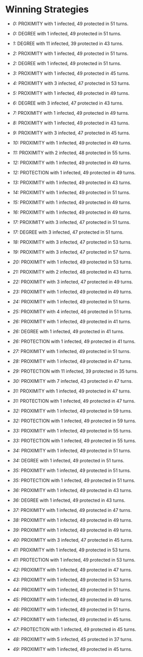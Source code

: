 # Winning Strategies

* _0:_ PROXIMITY with 1 infected, 49 protected in 51 turns.


* _0:_ DEGREE with 1 infected, 49 protected in 51 turns.


* _1:_ DEGREE with 11 infected, 39 protected in 43 turns.


* _2:_ PROXIMITY with 1 infected, 49 protected in 51 turns.


* _2:_ DEGREE with 1 infected, 49 protected in 51 turns.


* _3:_ PROXIMITY with 1 infected, 49 protected in 45 turns.


* _4:_ PROXIMITY with 3 infected, 47 protected in 53 turns.


* _5:_ PROXIMITY with 1 infected, 49 protected in 49 turns.


* _6:_ DEGREE with 3 infected, 47 protected in 43 turns.


* _7:_ PROXIMITY with 1 infected, 49 protected in 49 turns.


* _8:_ PROXIMITY with 1 infected, 49 protected in 43 turns.


* _9:_ PROXIMITY with 3 infected, 47 protected in 45 turns.


* _10:_ PROXIMITY with 1 infected, 49 protected in 49 turns.


* _11:_ PROXIMITY with 2 infected, 48 protected in 55 turns.


* _12:_ PROXIMITY with 1 infected, 49 protected in 49 turns.


* _12:_ PROTECTION with 1 infected, 49 protected in 49 turns.


* _13:_ PROXIMITY with 1 infected, 49 protected in 43 turns.


* _14:_ PROXIMITY with 1 infected, 49 protected in 51 turns.


* _15:_ PROXIMITY with 1 infected, 49 protected in 49 turns.


* _16:_ PROXIMITY with 1 infected, 49 protected in 49 turns.


* _17:_ PROXIMITY with 3 infected, 47 protected in 51 turns.


* _17:_ DEGREE with 3 infected, 47 protected in 51 turns.


* _18:_ PROXIMITY with 3 infected, 47 protected in 53 turns.


* _19:_ PROXIMITY with 3 infected, 47 protected in 57 turns.


* _20:_ PROXIMITY with 1 infected, 49 protected in 53 turns.


* _21:_ PROXIMITY with 2 infected, 48 protected in 43 turns.


* _22:_ PROXIMITY with 3 infected, 47 protected in 49 turns.


* _23:_ PROXIMITY with 1 infected, 49 protected in 49 turns.


* _24:_ PROXIMITY with 1 infected, 49 protected in 51 turns.


* _25:_ PROXIMITY with 4 infected, 46 protected in 51 turns.


* _26:_ PROXIMITY with 1 infected, 49 protected in 41 turns.


* _26:_ DEGREE with 1 infected, 49 protected in 41 turns.


* _26:_ PROTECTION with 1 infected, 49 protected in 41 turns.


* _27:_ PROXIMITY with 1 infected, 49 protected in 51 turns.


* _28:_ PROXIMITY with 1 infected, 49 protected in 47 turns.


* _29:_ PROTECTION with 11 infected, 39 protected in 35 turns.


* _30:_ PROXIMITY with 7 infected, 43 protected in 47 turns.


* _31:_ PROXIMITY with 1 infected, 49 protected in 47 turns.


* _31:_ PROTECTION with 1 infected, 49 protected in 47 turns.


* _32:_ PROXIMITY with 1 infected, 49 protected in 59 turns.


* _32:_ PROTECTION with 1 infected, 49 protected in 59 turns.


* _33:_ PROXIMITY with 1 infected, 49 protected in 55 turns.


* _33:_ PROTECTION with 1 infected, 49 protected in 55 turns.


* _34:_ PROXIMITY with 1 infected, 49 protected in 51 turns.


* _34:_ DEGREE with 1 infected, 49 protected in 51 turns.


* _35:_ PROXIMITY with 1 infected, 49 protected in 51 turns.


* _35:_ PROTECTION with 1 infected, 49 protected in 51 turns.


* _36:_ PROXIMITY with 1 infected, 49 protected in 43 turns.


* _36:_ DEGREE with 1 infected, 49 protected in 43 turns.


* _37:_ PROXIMITY with 1 infected, 49 protected in 47 turns.


* _38:_ PROXIMITY with 1 infected, 49 protected in 49 turns.


* _39:_ PROXIMITY with 1 infected, 49 protected in 49 turns.


* _40:_ PROXIMITY with 3 infected, 47 protected in 45 turns.


* _41:_ PROXIMITY with 1 infected, 49 protected in 53 turns.


* _41:_ PROTECTION with 1 infected, 49 protected in 53 turns.


* _42:_ PROXIMITY with 1 infected, 49 protected in 47 turns.


* _43:_ PROXIMITY with 1 infected, 49 protected in 53 turns.


* _44:_ PROXIMITY with 1 infected, 49 protected in 51 turns.


* _45:_ PROXIMITY with 1 infected, 49 protected in 49 turns.


* _46:_ PROXIMITY with 1 infected, 49 protected in 51 turns.


* _47:_ PROXIMITY with 1 infected, 49 protected in 45 turns.


* _47:_ PROTECTION with 1 infected, 49 protected in 45 turns.


* _48:_ PROXIMITY with 5 infected, 45 protected in 37 turns.


* _49:_ PROXIMITY with 1 infected, 49 protected in 45 turns.



